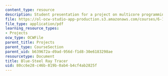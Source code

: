 ```yaml
---
content_type: resource
description: Student presentation for a project on multicore programming.
file: https://ol-ocw-studio-app-production.s3.amazonaws.com/courses/6-189-multicore-programming-primer-january-iap-2007/80cc6e28c46b819b0ab4b4cf4ab2825f_bluesteel.pdf
file_type: application/pdf
learning_resource_types:
- Projects
ocw_type: OCWFile
parent_title: Projects
parent_type: CourseSection
parent_uid: b639672a-d9ad-956d-f1d8-30e6183298ae
resourcetype: Document
title: Blue-Steel Ray Tracer
uid: 80cc6e28-c46b-819b-0ab4-b4cf4ab2825f
---
```

